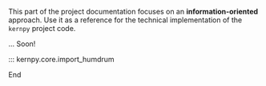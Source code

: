This part of the project documentation focuses on
an **information-oriented** approach. Use it as a
reference for the technical implementation of the
`kernpy` project code.

...
Soon!

::: kernpy.core.import_humdrum

End
